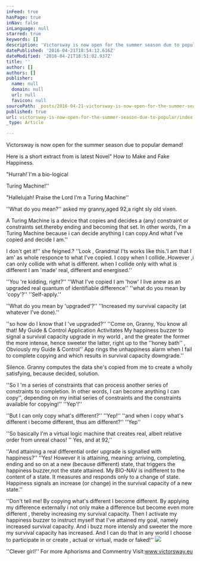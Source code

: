 ```yaml
---
inFeed: true
hasPage: true
inNav: false
inLanguage: null
starred: true
keywords: []
description: 'Victorsway is now open for the summer season due to popular demand!'
datePublished: '2016-04-21T18:54:12.616Z'
dateModified: '2016-04-21T18:51:02.937Z'
title: ''
author: []
authors: []
publisher:
  name: null
  domain: null
  url: null
  favicon: null
sourcePath: _posts/2016-04-21-victorsway-is-now-open-for-the-summer-season-due-to-popular.md
published: true
url: victorsway-is-now-open-for-the-summer-season-due-to-popular/index.html
_type: Article

---
```

Victorsway is now open for the summer season due to popular demand!

Here is a short extract from is latest Novel" How to Make and Fake Happiness.

"Hurrah!´I'm a bio-logical 

Turing Machine!''

"Hallelujah! Praise the Lord I'm a Turing Machine''

''What do you mean?'' asked my granny,aged 92,a right sly old vixen.

A Turing Machine is a device that copies and decides a (any) constraint or constraints set.thereby ending and becoming that set. In other words, I'm a Turing Machine because i can decide anything I can copy.And what I've copied and decide I am.''

I don't get it!'' she feigned.? ''Look , Grandma! I'ts works like this.'I am that I am' as whole responce to what I've copied. I copy when I collide..However ,i can only collide with what is different. when I collide only with what is different I am 'made' real, different and energised.''

''You 're kidding, right?'' ''What I've copied I am 'how' I live anew as an upgraded real quantum of identifiable difference'' ''what do you mean by 'copy'?'' ''Self-apply.''

''What do you mean by 'upgraded'?'' ''Increased my survival capacity (at whatever I've done).''

''so how do I know that I 've upgraded?'' ''Come on, Granny, You know all that! My Guide & Control Application Activitates My happiness buzzer to signal a survival capacity upgrade in my world , and the greater the former the more intense, hence sweeter the latter, right up to the ''honey bath'' , Obviously my Guide & Control'' App rings the unhappiness alarm when I fail to complete copying and which results in survival capacity downgrade.''

Silence. Granny computes the data she's copied from me to create a wholly satisfying, because decided, solution.

''So I 'm a series of constraints that can process another series of constraints to completion. In other words, I can become anything I can copy'', depending on my initial series of constraints and the constraints available for copying!'' ''Yep'!''

''But I can only copy what's different?'' ''Yep!'' ''and when i copy what's different i become different, thus am different?'' ''Yep''

''So basically I'm a virtual logic machine that creates real, albeit relative order from unreal chaos! '' Yes, and at 92,''

''And attaining a real differential order upgrade is signalled with happiness?'' ''Yes! However it is attaining, meaning: arriving, completing, ending and so on at a new (because different) state, that triggers the happiness buzzer,not the state attained. My BIO-NAV is indifferent to the content of a state. It measures and responds only to a change of state. Happiness signals an increase (or change) in the survival capacity of a new state.''

''Don't tell me! By copying what's different I become different. By applying my difference externally i not only make a difference but become even more different , thereby increasing my survival capacity. Then I activate my happiness buzzer to instruct myself that I've attained my goal, namely increased survival capacity. And i buzz more intensly and sweeter the more my survival capacity has increased. And I can do that in any world I choose to participate in or create , actual or virtual, made or faked!''
![](https://the-grid-user-content.s3-us-west-2.amazonaws.com/82735464-7a6e-4b69-aa8d-faf59772394f.jpg)

''Clever girl!'' For more Aphorisms and Commentry Visit:www.victorsway.eu